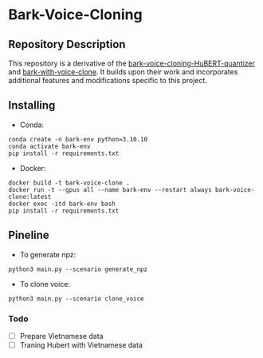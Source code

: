 # Bark-Voice-Cloning

## Repository Description

This repository is a derivative of the [bark-voice-cloning-HuBERT-quantizer](https://github.com/gitmylo/bark-voice-cloning-HuBERT-quantizer.git) and [bark-with-voice-clone](https://github.com/serp-ai/bark-with-voice-clone.git). It builds upon their work and incorporates additional features and modifications specific to this project.


## Installing

- Conda:
```
conda create -n bark-env python=3.10.10
conda activate bark-env
pip install -r requirements.txt
```

- Docker:
```
docker build -t bark-voice-clone .
docker run -t --gpus all --name bark-env --restart always bark-voice-clone:latest
docker exec -itd bark-env bash
pip install -r requirements.txt 
```

## Pineline

- To generate npz:
```
python3 main.py --scenario generate_npz
```

- To clone voice:
```
python3 main.py --scenario clone_voice
```

### Todo
- [ ] Prepare Vietnamese data
- [ ] Traning Hubert with Vietnamese data
